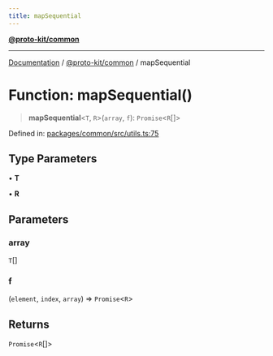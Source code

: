 ```yaml
---
title: mapSequential
---
```


[**@proto-kit/common**](../README.md)

***

[Documentation](../../../README.md) / [@proto-kit/common](../README.md) / mapSequential

# Function: mapSequential()

> **mapSequential**\<`T`, `R`\>(`array`, `f`): `Promise`\<`R`[]\>

Defined in: [packages/common/src/utils.ts:75](https://github.com/proto-kit/framework/blob/4d6b3b6da51b3edee0fbf25ce72c1f59ec61e891/packages/common/src/utils.ts#L75)

## Type Parameters

• **T**

• **R**

## Parameters

### array

`T`[]

### f

(`element`, `index`, `array`) => `Promise`\<`R`\>

## Returns

`Promise`\<`R`[]\>
